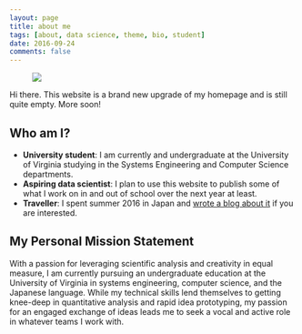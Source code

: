 ```yaml
---
layout: page
title: about me
tags: [about, data science, theme, bio, student]
date: 2016-09-24
comments: false
---
```

    

<figure>
	<img src="{{ site.url }}/assets/img/profile.jpg">
</figure>

Hi there. This website is a brand new upgrade of my homepage and is still quite empty. More soon!

## Who am I?
* **University student**: I am currently and undergraduate at the University of Virginia studying in the Systems Engineering and Computer Science departments.
* **Aspiring data scientist**: I plan to use this website to publish some of what I work on in and out of school over the next year at least.
* **Traveller**: I spent summer 2016 in Japan and <a href="{{ site.url }}/japan-blog" target="_blank">wrote a blog about it</a> if you are interested.

## My Personal Mission Statement

With a passion for leveraging scientific analysis and creativity in equal measure, I am currently pursuing an undergraduate education at the University of Virginia in systems engineering, computer science, and the Japanese language. While my technical skills lend themselves to getting knee-deep in quantitative analysis and rapid idea prototyping, my passion for an engaged exchange of ideas leads me to seek a vocal and active role in whatever teams I work with.